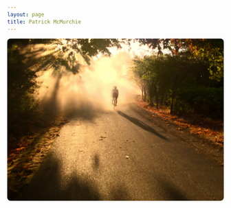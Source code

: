 ```yaml
---
layout: page
title: Patrick McMurchie
---
```


<img src="/assets/footer/streetsweeper.jpg" style="border-radius: 8px;">


